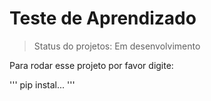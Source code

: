 <h1> Teste de Aprendizado</h1>

>Status do projetos: Em desenvolvimento

Para rodar esse projeto por favor digite:

'''
pip instal...
'''
